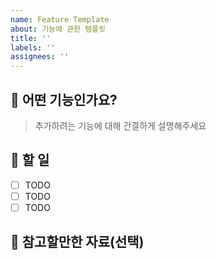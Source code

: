 ```yaml
---
name: Feature Template
about: 기능에 관한 템플릿
title: ''
labels: ''
assignees: ''
---
```


## 📄 어떤 기능인가요?

> 추가하려는 기능에 대해 간결하게 설명해주세요

## 🏁 할 일 

- [ ] TODO
- [ ] TODO
- [ ] TODO

## 🫡 참고할만한 자료(선택)
